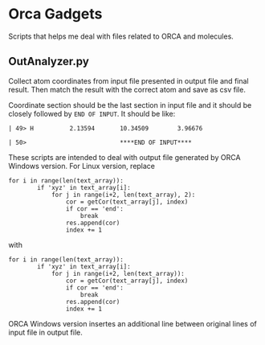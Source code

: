 # Orca Gadgets
Scripts that helps me deal with files related to ORCA and molecules.

## OutAnalyzer.py
Collect atom coordinates from input file presented in output file and final result. Then match the result with the correct atom and save as csv file.

Coordinate section should be the last section in input file and it should be closely followed by `END OF INPUT`. It should be like:
```
| 49> H          2.13594       10.34509        3.96676	

| 50>                          ****END OF INPUT****
```

These scripts are intended to deal with output file generated by ORCA Windows version. For Linux version, replace
```
for i in range(len(text_array)):
        if 'xyz' in text_array[i]:
            for j in range(i+2, len(text_array), 2):
                cor = getCor(text_array[j], index)
                if cor == 'end':
                    break
                res.append(cor)
                index += 1
```
with
```
for i in range(len(text_array)):
        if 'xyz' in text_array[i]:
            for j in range(i+2, len(text_array)):
                cor = getCor(text_array[j], index)
                if cor == 'end':
                    break
                res.append(cor)
                index += 1
```
ORCA Windows version insertes an additional line between original lines of input file in output file.
